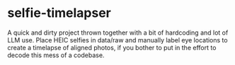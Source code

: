 # selfie-timelapser

A quick and dirty project thrown together with a bit of hardcoding and lot of LLM use. Place HEIC selfies in data/raw and manually label eye locations to create a timelapse of aligned photos, if you bother to put in the effort to decode this mess of a codebase.